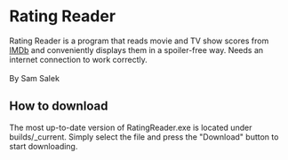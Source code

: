 # Rating Reader

Rating Reader is a program that reads movie and TV show scores from [IMDb](https://www.imdb.com) and conveniently displays them in a spoiler-free way. Needs an internet connection to work correctly.
<br />
<br />
By Sam Salek

## How to download
The most up-to-date version of RatingReader.exe is located under builds/_current. Simply select the file and press the "Download" button to start downloading.
